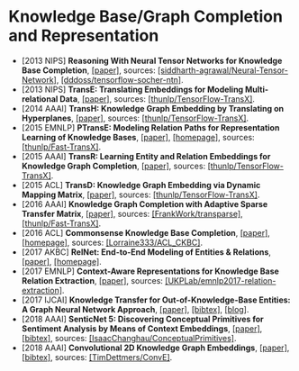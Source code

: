 # Knowledge Base/Graph Completion and Representation

- [2013 NIPS] **Reasoning With Neural Tensor Networks for Knowledge Base Completion**, [[paper]](https://nlp.stanford.edu/pubs/SocherChenManningNg_NIPS2013.pdf), sources: [[siddharth-agrawal/Neural-Tensor-Network]](https://github.com/siddharth-agrawal/Neural-Tensor-Network), [[dddoss/tensorflow-socher-ntn]](https://github.com/dddoss/tensorflow-socher-ntn).
- [2013 NIPS] **TransE: Translating Embeddings for Modeling Multi-relational Data**, [[paper]](https://papers.nips.cc/paper/5071-translating-embeddings-for-modeling-multi-relational-data.pdf), sources: [[thunlp/TensorFlow-TransX]](https://github.com/thunlp/TensorFlow-TransX).
- [2014 AAAI] **TransH: Knowledge Graph Embedding by Translating on Hyperplanes**, [[paper]](https://www.aaai.org/ocs/index.php/AAAI/AAAI14/paper/view/8531/8546), sources: [[thunlp/TensorFlow-TransX]](https://github.com/thunlp/TensorFlow-TransX).
- [2015 EMNLP] **PTransE: Modeling Relation Paths for Representation Learning of Knowledge Bases**, [[paper]](https://arxiv.org/pdf/1506.00379.pdf), [[homepage]](https://github.com/thunlp), sources: [[thunlp/Fast-TransX]](https://github.com/thunlp/Fast-TransX).
- [2015 AAAI] **TransR: Learning Entity and Relation Embeddings for Knowledge Graph Completion**, [[paper]](https://www.aaai.org/ocs/index.php/AAAI/AAAI15/paper/view/9571/9523), sources: [[thunlp/TensorFlow-TransX]](https://github.com/thunlp/TensorFlow-TransX).
- [2015 ACL] **TransD: Knowledge Graph Embedding via Dynamic Mapping Matrix**, [[paper]](http://www.aclweb.org/anthology/P15-1067), sources: [[thunlp/TensorFlow-TransX]](https://github.com/thunlp/TensorFlow-TransX).
- [2016 AAAI] **Knowledge Graph Completion with Adaptive Sparse Transfer Matrix**, [[paper]](https://www.aaai.org/ocs/index.php/AAAI/AAAI16/paper/view/11982/11693), sources: [[FrankWork/transparse]](https://github.com/FrankWork/transparse), [[thunlp/Fast-TransX]](https://github.com/thunlp/Fast-TransX).
- [2016 ACL] **Commonsense Knowledge Base Completion**, [[paper]](http://ttic.uchicago.edu/~kgimpel/papers/li+etal.acl16.pdf), [[homepage]](http://ttic.uchicago.edu/~kgimpel/commonsense.html), sources: [[Lorraine333/ACL_CKBC]](https://github.com/Lorraine333/ACL_CKBC).
- [2017 AKBC] **RelNet: End-to-End Modeling of Entities & Relations**, [[paper]](https://arxiv.org/pdf/1706.07179.pdf), [[homepage]](http://thetb.github.io).
- [2017 EMNLP] **Context-Aware Representations for Knowledge Base Relation Extraction**, [[paper]](http://aclweb.org/anthology/D17-1188), sources: [[UKPLab/emnlp2017-relation-extraction]](https://github.com/UKPLab/emnlp2017-relation-extraction).
- [2017 IJCAI] **Knowledge Transfer for Out-of-Knowledge-Base Entities: A Graph Neural Network Approach**, [[paper]](https://www.ijcai.org/proceedings/2017/0250.pdf), [[bibtex]](/Bibtex/Knowledge%20Transfer%20for%20Out-of-Knowledge-Base%20Entities%20-%20A%20Graph%20Neural%20Network%20Approach.bib), [[blog]](https://zhuanlan.zhihu.com/p/39822646).
- [2018 AAAI] **SenticNet 5: Discovering Conceptual Primitives for Sentiment Analysis by Means of Context Embeddings**, [[paper]](https://aaai.org/ocs/index.php/AAAI/AAAI18/paper/view/16839/15882), [[bibtex]](/Bibtex/Discovering%20Conceptual%20Primitives%20for%20Sentiment%20Analysis%20by%20Means%20of%20Context%20Embeddings.bib), sources: [[IsaacChanghau/ConceptualPrimitives]](https://github.com/IsaacChanghau/ConceptualPrimitives).
- [2018 AAAI] **Convolutional 2D Knowledge Graph Embeddings**, [[paper]](https://www.aaai.org/ocs/index.php/AAAI/AAAI18/paper/view/17366/15884), [[bibtex]](/Bibtex/Convolutional%202D%20Knowledge%20Graph%20Embeddings.bib), sources: [[TimDettmers/ConvE]](https://github.com/TimDettmers/ConvE).